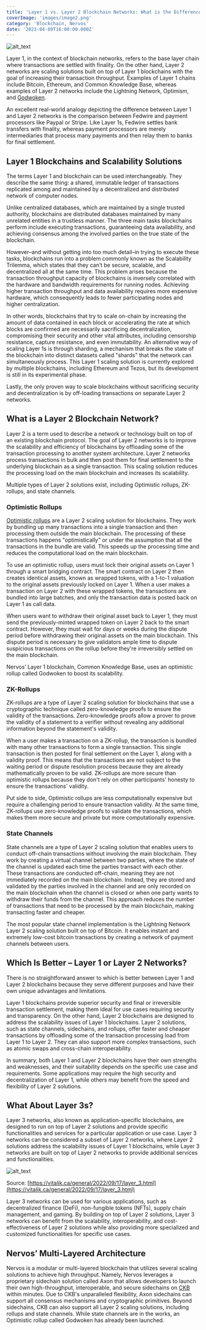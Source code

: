 ```yaml
---
title: 'Layer 1 vs. Layer 2 Blockchain Networks: What is the Difference?'
coverImage: 'images/image2.png'
category: 'Blockchain, Nervos'
date: '2023-04-09T16:00:00.000Z'
---
```


![alt_text](images/image1.png 'image_tooltip')

Layer 1, in the context of blockchain networks, refers to the base layer chain where transactions are settled with finality. On the other hand, Layer 2 networks are scaling solutions built on top of Layer 1 blockchains with the goal of increasing their transaction throughput. Examples of Layer 1 chains include Bitcoin, Ethereum, and Common Knowledge Base, whereas examples of Layer 2 networks include the Lightning Network, Optimism, and [Godwoken](https://www.nervos.org/godwoken).

An excellent real-world analogy depicting the difference between Layer 1 and Layer 2 networks is the comparison between Fedwire and payment processors like Paypal or Stripe. Like Layer 1s, Fedwire settles bank transfers with finality, whereas payment processors are merely intermediaries that process many payments and then relay them to banks for final settlement.

## Layer 1 Blockchains and Scalability Solutions

The terms Layer 1 and blockchain can be used interchangeably. They describe the same thing: a shared, immutable ledger of transactions replicated among and maintained by a decentralized and distributed network of computer nodes.

Unlike centralized databases, which are maintained by a single trusted authority, blockchains are distributed databases maintained by many unrelated entities in a trustless manner. The three main tasks blockchains perform include executing transactions, guaranteeing data availability, and achieving consensus among the involved parties on the true state of the blockchain.

However–and without getting into too much detail–in trying to execute these tasks, blockchains run into a problem commonly known as the Scalability Trilemma, which states that they can’t be secure, scalable, and decentralized all at the same time. This problem arises because the transaction throughput capacity of blockchains is inversely correlated with the hardware and bandwidth requirements for running nodes. Achieving higher transaction throughput and data availability requires more expensive hardware, which consequently leads to fewer participating nodes and higher centralization.

In other words, blockchains that try to scale on-chain by increasing the amount of data contained in each block or accelerating the rate at which blocks are confirmed are necessarily sacrificing decentralization, compromising their security and other vital attributes, including censorship resistance, capture resistance, and even immutability. An alternative way of scaling Layer 1s is through sharding, a mechanism that breaks the state of the blockchain into distinct datasets called "shards" that the network can simultaneously process. This Layer 1 scaling solution is currently explored by multiple blockchains, including Ethereum and Tezos, but its development is still in its experimental phase.

Lastly, the only proven way to scale blockchains without sacrificing security and decentralization is by off-loading transactions on separate Layer 2 networks.

## What is a Layer 2 Blockchain Network?

Layer 2 is a term used to describe a network or technology built on top of an existing blockchain protocol. The goal of Layer 2 networks is to improve the scalability and efficiency of blockchains by offloading some of the transaction processing to another system architecture. Layer 2 networks process transactions in bulk and then post them for final settlement to the underlying blockchain as a single transaction. This scaling solution reduces the processing load on the main blockchain and increases its scalability.

Multiple types of Layer 2 solutions exist, including Optimistic rollups, ZK-rollups, and state channels.

### Optimistic Rollups

[Optimistic rollups](https://www.nervos.org/knowledge-base/what_are_optimistic_rollups) are a Layer 2 scaling solution for blockchains. They work by bundling up many transactions into a single transaction and then processing them outside the main blockchain. The processing of these transactions happens "optimistically" or under the assumption that all the transactions in the bundle are valid. This speeds up the processing time and reduces the computational load on the main blockchain.

To use an optimistic rollup, users must lock their original assets on Layer 1 through a smart bridging contract. The smart contract on Layer 2 then creates identical assets, known as wrapped tokens, with a 1-to-1 valuation to the original assets previously locked on Layer 1. When a user makes a transaction on Layer 2 with these wrapped tokens, the transactions are bundled into large batches, and only the transaction data is posted back on Layer 1 as call data.

When users want to withdraw their original asset back to Layer 1, they must send the previously-minted wrapped token on Layer 2 back to the smart contract. However, they must wait for days or weeks during the dispute period before withdrawing their original assets on the main blockchain. This dispute period is necessary to give validators ample time to dispute suspicious transactions on the rollup before they're irreversibly settled on the main blockchain.

Nervos’ Layer 1 blockchain, Common Knowledge Base, uses an optimistic rollup called Godwoken to boost its scalability.

### ZK-Rollups

ZK-rollups are a type of Layer 2 scaling solution for blockchains that use a cryptographic technique called zero-knowledge proofs to ensure the validity of the transactions. Zero-knowledge proofs allow a prover to prove the validity of a statement to a verifier without revealing any additional information beyond the statement's validity.

When a user makes a transaction on a ZK-rollup, the transaction is bundled with many other transactions to form a single transaction. This single transaction is then posted for final settlement on the Layer 1, along with a validity proof. This means that the transactions are not subject to the waiting period or dispute resolution process because they are already mathematically proven to be valid. ZK-rollups are more secure than optimistic rollups because they don't rely on other participants' honesty to ensure the transactions' validity.

Put side to side, Optimistic rollups are less computationally expensive but require a challenging period to ensure transaction validity. At the same time, ZK-rollups use zero-knowledge proofs to validate the transactions, which makes them more secure and private but more computationally expensive.

### State Channels

State channels are a type of Layer 2 scaling solution that enables users to conduct off-chain transactions without involving the main blockchain. They work by creating a virtual channel between two parties, where the state of the channel is updated each time the parties transact with each other. These transactions are conducted off-chain, meaning they are not immediately recorded on the main blockchain. Instead, they are stored and validated by the parties involved in the channel and are only recorded on the main blockchain when the channel is closed or when one party wants to withdraw their funds from the channel. This approach reduces the number of transactions that need to be processed by the main blockchain, making transacting faster and cheaper.

The most popular state channel implementation is the Lightning Network Layer 2 scaling solution built on top of Bitcoin. It enables instant and extremely low-cost bitcoin transactions by creating a network of payment channels between users.

## Which Is Better – Layer 1 or Layer 2 Networks?

There is no straightforward answer to which is better between Layer 1 and Layer 2 blockchains because they serve different purposes and have their own unique advantages and limitations.

Layer 1 blockchains provide superior security and final or irreversible transaction settlement, making them ideal for use cases requiring security and transparency. On the other hand, Layer 2 blockchains are designed to address the scalability issues of Layer 1 blockchains. Layer 2 solutions, such as state channels, sidechains, and rollups, offer faster and cheaper transactions by offloading some of the transaction processing load from Layer 1 to Layer 2. They can also support more complex transactions, such as atomic swaps and cross-chain interoperability.

In summary, both Layer 1 and Layer 2 blockchains have their own strengths and weaknesses, and their suitability depends on the specific use case and requirements. Some applications may require the high security and decentralization of Layer 1, while others may benefit from the speed and flexibility of Layer 2 solutions.

## What About Layer 3s?

Layer 3 networks, also known as application-specific blockchains, are designed to run on top of Layer 2 solutions and provide specific functionalities and services for a particular application or use case. Layer 3 networks can be considered a subset of Layer 2 networks, where Layer 2 solutions address the scalability issues of Layer 1 blockchains, while Layer 3 networks are built on top of Layer 2 networks to provide additional services and functionalities.

![alt_text](images/image3.png 'image_tooltip')

Source: [https://vitalik.ca/general/2022/09/17/layer_3.html](https://vitalik.ca/general/2022/09/17/layer_3.html)

Layer 3 networks can be used for various applications, such as decentralized finance (DeFi), non-fungible tokens (NFTs), supply chain management, and gaming. By building on top of Layer 2 solutions, Layer 3 networks can benefit from the scalability, interoperability, and cost-effectiveness of Layer 2 solutions while also providing more specialized and customized functionalities for specific use cases.

## Nervos’ Multi-Layered Architecture

Nervos is a modular or multi-layered blockchain that utilizes several scaling solutions to achieve high throughput. Namely, Nervos leverages a proprietary sidechain solution called Axon that allows developers to launch their own high-throughput, interoperable, and secure sidechains on [CKB](https://medium.com/nervosnetwork/nervos-ckb-in-a-nutshell-7a4ac8f99e0e) within minutes. Due to CKB's unparalleled flexibility, Axon sidechains can support all consensus mechanisms and cryptographic primitives. Beyond sidechains, CKB can also support all Layer 2 scaling solutions, including rollups and state channels. While state channels are in the works, an Optimistic rollup called Godwoken has already been launched.
